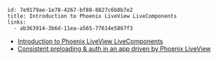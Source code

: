 ```
id: 7e9179ae-1e78-4267-bf88-8827c6b0b7e2
title: Introduction to Phoenix LiveView LiveComponents
links:
  - ab363914-3b6d-11ea-a565-77614e5867f3
```

* [Introduction to Phoenix LiveView LiveComponents][1]
* [Consistent preloading & auth in an app driven by Phoenix LiveView][2]

[1]: http://blog.pthompson.org/liveview-livecomponents-introduction
[2]: https://pubray.com/engineering/consistent-preloading-auth-in-an-app-driven-by-phoenix-liveview

